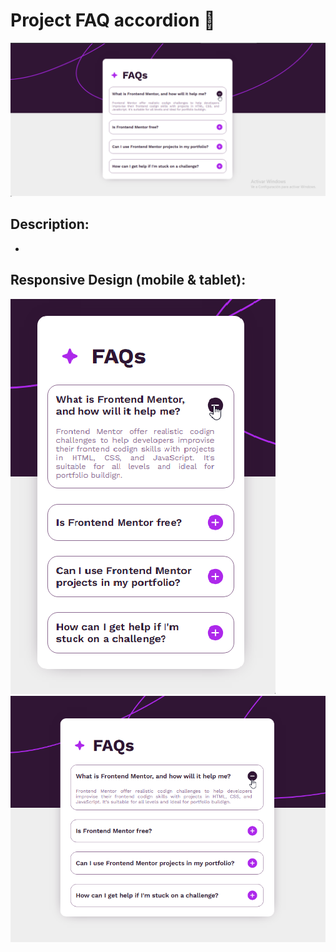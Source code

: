 # Project FAQ accordion 🚀
![Page main of the project](./src/assets/background_desktop_FAQ_accordion.png)

## Description:
- 

## Responsive Design (mobile & tablet):
![Page main of the project](./src/assets/background_mobile_FAQ_accordion.png)
![Page main of the project](./src/assets/background_table_FAQ_accordion.png)

<!-- 
[!NOTE]: Una nota general que proporciona información o contexto.
[!IMPORTANT]: Una nota importante que debe leerse cuidadosamente.
[!USE]: Una nota que proporciona instrucciones sobre cómo usar algo.
[!BUG]: Una nota que informa sobre un error o problema.
[!TODO]: Una nota que indica una tarea pendiente.
También hay otros tipos de notas menos comunes, como:

[!HACK]: Una nota que proporciona un truco o solución alternativa.
[!WARNING]: Una nota que advierte sobre un peligro o riesgo.
[!DEPRECATED]: Una nota que informa sobre una característica o funcionalidad que ya no se usa.
[!SECURITY]: Una nota que informa sobre una vulnerabilidad de seguridad. -->